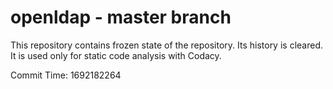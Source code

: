# openldap - master branch

This repository contains frozen state of the repository.
Its history is cleared. It is used only for static code
analysis with Codacy.

Commit Time: 1692182264